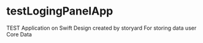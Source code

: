 # testLogingPanelApp
TEST Application on Swift
Design created by storyard
For storing data user Core Data

